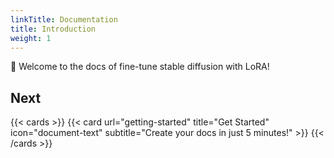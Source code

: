 ```yaml
---
linkTitle: Documentation
title: Introduction
weight: 1
---
```


👋 Welcome to the docs of fine-tune stable diffusion with LoRA!

<!--more-->


## Next

{{< cards >}}
  {{< card url="getting-started" title="Get Started" icon="document-text" subtitle="Create your docs in just 5 minutes!" >}}
{{< /cards >}}
